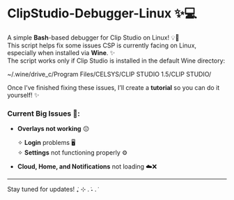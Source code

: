 # ClipStudio-Debugger-Linux ✨💻

A simple **Bash**-based debugger for Clip Studio on Linux! 💡🎨  
This script helps fix some issues CSP is currently facing on Linux, especially when installed via **Wine**. ✨  
The script works only if Clip Studio is installed in the default Wine directory:  


~/.wine/drive_c/Program Files/CELSYS/CLIP STUDIO 1.5/CLIP STUDIO/


Once I’ve finished fixing these issues, I’ll create a **tutorial** so you can do it yourself!  ✨

### Current Big Issues 🛑:

- **Overlays not working** 😔

    ✧ **Login** problems 🖥️  
    ✧ **Settings** not functioning properly ⚙️

- **Cloud, Home, and Notifications** not loading ☁️❌  

_______________________________________________________________________________________________________________

Stay tuned for updates!  ݁₊ ⊹ .  ݁˖ .  ݁

